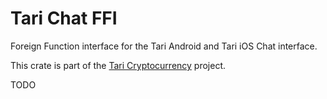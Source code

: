# Tari Chat FFI

Foreign Function interface for the Tari Android and Tari iOS Chat interface.

This crate is part of the [Tari Cryptocurrency](https://tari.com) project.

TODO